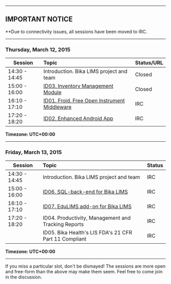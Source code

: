 ***
## IMPORTANT NOTICE
**Due to connectivity issues, all sessions have been moved to IRC.
*** 


### Thursday, March 12, 2015

| Session       | Topic                                                   | Status/URL |
|---------------|:--------------------------------------------------------|:-----------| 
| 14:30 - 14:45 | Introduction. Bika LIMS project and team | Closed |
| 15:00 - 16:00 | [ID03. Inventory Management Module](https://github.com/bikalabs/Bika-LIMS/wiki/GSoC-%C2%B7-Inventory-Management-Module) | Closed |
| 16:10 - 17:10 | [ID01. Froid. Free Open Instrument Middleware](https://github.com/bikalabs/Bika-LIMS/wiki/GSoC-%C2%B7-Froid.-Free-Open-Instrument-Middleware) | IRC |
| 17:20 - 18:20 | [ID02. Enhanced Android App](https://github.com/bikalabs/Bika-LIMS/wiki/GSoC-%C2%B7-Enhanced-Android-App) | IRC |

**Timezone: UTC+00:00**

***

### Friday, March 13, 2015

| Session       | Topic                                                   | Status |
|---------------|:--------------------------------------------------------|:-------| 
| 14:30 - 14:45 | Introduction. Bika LIMS project and team | IRC |
| 15:00 - 16:00 | [ID06. SQL-back-end for Bika LIMS](https://github.com/bikalabs/Bika-LIMS/wiki/GSoC-%C2%B7-SQL-back-end-for-Bika-LIMS) | IRC |
| 16:10 - 17:10 | [ID07. EduLIMS add-on for Bika LIMS](https://github.com/bikalabs/Bika-LIMS/wiki/GSoC-%C2%B7-EduLIMS-add-on-for-Bika-LIMS) | IRC |
| 17:20 - 18:20 | ID04. Productivity, Management and Tracking Reports | IRC |
|               | ID05. Bika Health's LIS FDA's 21 CFR Part 11 Compliant | IRC |

**Timezone: UTC+00:00**

***

If you miss a particular slot, don't be dismayed!  The sessions are more open and free-form than the above may make them seem.  Feel free to come join in the discussion.
